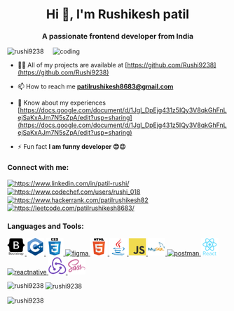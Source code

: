 
<h1 align="center">Hi 👋, I'm Rushikesh patil</h1>
<h3 align="center">A passionate frontend developer from India</h3>
<img align="right" alt="coding" width="400" src="https://miro.medium.com/v2/resize:fit:960/1*A6Sl8DS_C6-mYf2KiqvtyA.gif"/>

<p align="left"> <img src="https://komarev.com/ghpvc/?username=rushi9238&label=Profile%20views&color=0e75b6&style=flat" alt="rushi9238" /> </p>

- 👨‍💻 All of my projects are available at [https://github.com/Rushi9238](https://github.com/Rushi9238)

- 📫 How to reach me **patilrushikesh8683@gmail.com**

- 📄 Know about my experiences [https://docs.google.com/document/d/1JgI_DpEjg431z5IQy3V8qkGhFnLejSaKxAJm7N5sZpA/edit?usp=sharing](https://docs.google.com/document/d/1JgI_DpEjg431z5IQy3V8qkGhFnLejSaKxAJm7N5sZpA/edit?usp=sharing)

- ⚡ Fun fact **I am funny developer 😊😉**

<h3 align="left">Connect with me:</h3>
<p align="left">
<a href="https://linkedin.com/in/https://www.linkedin.com/in/patil-rushi/" target="blank"><img align="center" src="https://raw.githubusercontent.com/rahuldkjain/github-profile-readme-generator/master/src/images/icons/Social/linked-in-alt.svg" alt="https://www.linkedin.com/in/patil-rushi/" height="30" width="40" /></a>
<a href="https://www.codechef.com/users/https://www.codechef.com/users/rushi_018" target="blank"><img align="center" src="https://cdn.jsdelivr.net/npm/simple-icons@3.1.0/icons/codechef.svg" alt="https://www.codechef.com/users/rushi_018" height="30" width="40" /></a>
<a href="https://www.hackerrank.com/https://www.hackerrank.com/patilrushikesh82" target="blank"><img align="center" src="https://raw.githubusercontent.com/rahuldkjain/github-profile-readme-generator/master/src/images/icons/Social/hackerrank.svg" alt="https://www.hackerrank.com/patilrushikesh82" height="30" width="40" /></a>
<a href="https://www.leetcode.com/https://leetcode.com/patilrushikesh8683/" target="blank"><img align="center" src="https://raw.githubusercontent.com/rahuldkjain/github-profile-readme-generator/master/src/images/icons/Social/leet-code.svg" alt="https://leetcode.com/patilrushikesh8683/" height="30" width="40" /></a>
</p>

<h3 align="left">Languages and Tools:</h3>
<p align="left"> <a href="https://getbootstrap.com" target="_blank" rel="noreferrer"> <img src="https://raw.githubusercontent.com/devicons/devicon/master/icons/bootstrap/bootstrap-plain-wordmark.svg" alt="bootstrap" width="40" height="40"/> </a> <a href="https://www.w3schools.com/cpp/" target="_blank" rel="noreferrer"> <img src="https://raw.githubusercontent.com/devicons/devicon/master/icons/cplusplus/cplusplus-original.svg" alt="cplusplus" width="40" height="40"/> </a> <a href="https://www.w3schools.com/css/" target="_blank" rel="noreferrer"> <img src="https://raw.githubusercontent.com/devicons/devicon/master/icons/css3/css3-original-wordmark.svg" alt="css3" width="40" height="40"/> </a> <a href="https://www.figma.com/" target="_blank" rel="noreferrer"> <img src="https://www.vectorlogo.zone/logos/figma/figma-icon.svg" alt="figma" width="40" height="40"/> </a> <a href="https://www.w3.org/html/" target="_blank" rel="noreferrer"> <img src="https://raw.githubusercontent.com/devicons/devicon/master/icons/html5/html5-original-wordmark.svg" alt="html5" width="40" height="40"/> </a> <a href="https://www.java.com" target="_blank" rel="noreferrer"> <img src="https://raw.githubusercontent.com/devicons/devicon/master/icons/java/java-original.svg" alt="java" width="40" height="40"/> </a> <a href="https://developer.mozilla.org/en-US/docs/Web/JavaScript" target="_blank" rel="noreferrer"> <img src="https://raw.githubusercontent.com/devicons/devicon/master/icons/javascript/javascript-original.svg" alt="javascript" width="40" height="40"/> </a> <a href="https://www.mysql.com/" target="_blank" rel="noreferrer"> <img src="https://raw.githubusercontent.com/devicons/devicon/master/icons/mysql/mysql-original-wordmark.svg" alt="mysql" width="40" height="40"/> </a> <a href="https://postman.com" target="_blank" rel="noreferrer"> <img src="https://www.vectorlogo.zone/logos/getpostman/getpostman-icon.svg" alt="postman" width="40" height="40"/> </a> <a href="https://reactjs.org/" target="_blank" rel="noreferrer"> <img src="https://raw.githubusercontent.com/devicons/devicon/master/icons/react/react-original-wordmark.svg" alt="react" width="40" height="40"/> </a> <a href="https://reactnative.dev/" target="_blank" rel="noreferrer"> <img src="https://reactnative.dev/img/header_logo.svg" alt="reactnative" width="40" height="40"/> </a> <a href="https://redux.js.org" target="_blank" rel="noreferrer"> <img src="https://raw.githubusercontent.com/devicons/devicon/master/icons/redux/redux-original.svg" alt="redux" width="40" height="40"/> </a> <a href="https://sass-lang.com" target="_blank" rel="noreferrer"> <img src="https://raw.githubusercontent.com/devicons/devicon/master/icons/sass/sass-original.svg" alt="sass" width="40" height="40"/> </a> </p>

<p><img align="left" src="https://github-readme-stats.vercel.app/api/top-langs?username=rushi9238&show_icons=true&locale=en&layout=compact" alt="rushi9238" /></p>

<p>&nbsp;<img align="center" src="https://github-readme-stats.vercel.app/api?username=rushi9238&show_icons=true&locale=en" alt="rushi9238" /></p>

<p><img align="center" src="https://github-readme-streak-stats.herokuapp.com/?user=rushi9238&" alt="rushi9238" /></p>